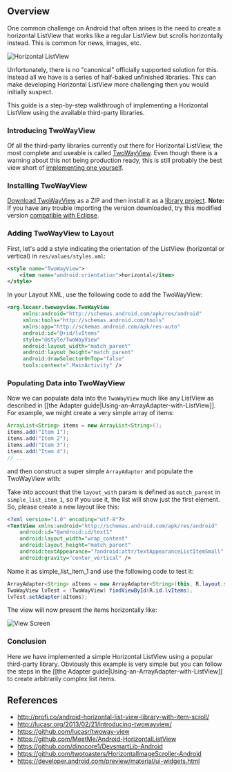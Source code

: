 ## Overview

One common challenge on Android that often arises is the need to create a horizontal ListView that works like a regular ListView but scrolls horizontally instead. This is common for news, images, etc. 

![Horizontal ListView](http://i.imgur.com/z3xLN7M.png)

Unfortunately, there is no "canonical" officially supported solution for this. Instead all we have is a series of half-baked unfinished libraries. This can make developing Horizontal ListView more challenging then you would initially suspect.

This guide is a step-by-step walkthrough of implementing a Horizontal ListView using the available third-party libraries. 

### Introducing TwoWayView

Of all the third-party libraries currently out there for Horizontal ListView, the most complete and useable is called [TwoWayView](https://github.com/lucasr/twoway-view). Even though there is a warning about this not being production ready, this is still probably the best view short of [implementing one yourself](http://www.androiddevelopersolution.com/2012/11/horizontal-listview-in-android-example.html). 

### Installing TwoWayView

[Download TwoWayView](https://github.com/lucasr/twoway-view) as a ZIP and then install it as a [library project](http://imgur.com/a/N8baF). **Note:** If you have any trouble importing the version downloaded, try this modified version [compatible with Eclipse](https://www.dropbox.com/s/1zwlc17d2nyahf1/TwoWayView-eclipse.zip).

### Adding TwoWayView to Layout

First, let's add a style indicating the orientation of the ListView (horizontal or vertical) in `res/values/styles.xml`:

```xml
<style name="TwoWayView">
    <item name="android:orientation">horizontal</item>
</style>
```

In your Layout XML, use the following code to add the TwoWayView:

```xml
<org.lucasr.twowayview.TwoWayView 
     xmlns:android="http://schemas.android.com/apk/res/android"
     xmlns:tools="http://schemas.android.com/tools"
     xmlns:app="http://schemas.android.com/apk/res-auto"
     android:id="@+id/lvItems"
     style="@style/TwoWayView"
     android:layout_width="match_parent"
     android:layout_height="match_parent"
     android:drawSelectorOnTop="false"
     tools:context=".MainActivity" />
```

### Populating Data into TwoWayView

Now we can populate data into the `TwoWayView` much like any ListView as described in [[the Adapter guide|Using-an-ArrayAdapter-with-ListView]]. For example, we might create a very simple array of items:

```java
ArrayList<String> items = new ArrayList<String>();
items.add("Item 1");
items.add("Item 2");
items.add("Item 3");
items.add("Item 4");
// ...
```

and then construct a super simple `ArrayAdapter` and populate the TwoWayView with:

Take into account that the `layout_with` param is defined as `match_parent` in `simple_list_item_1`, so if you use it, the list will show just the first element. So, please create a new layout like this:
```xml
<?xml version="1.0" encoding="utf-8"?>
<TextView xmlns:android="http://schemas.android.com/apk/res/android"
    android:id="@android:id/text1"
    android:layout_width="wrap_content"
    android:layout_height="match_parent"
    android:textAppearance="?android:attr/textAppearanceListItemSmall"
    android:gravity="center_vertical" />
```
Name it as simple_list_item_1 and use the following code to test it:
```java
ArrayAdapter<String> aItems = new ArrayAdapter<String>(this, R.layout.simple_list_item_1, items);
TwoWayView lvTest = (TwoWayView) findViewById(R.id.lvItems);
lvTest.setAdapter(aItems);
```
The view will now present the items horizontally like:

![View Screen](http://i.imgur.com/76YnbHp.png)

### Conclusion

Here we have implemented a simple Horizontal ListView using a popular third-party library. Obviously this example is very simple but you can follow the steps in the [[the Adapter guide|Using-an-ArrayAdapter-with-ListView]] to create arbitrarily complex list items.

## References

 * <http://profi.co/android-horizontal-list-view-library-with-item-scroll/>
 * <http://lucasr.org/2013/02/21/introducing-twowayview/>
 * <https://github.com/lucasr/twoway-view>
 * <https://github.com/MeetMe/Android-HorizontalListView>
 * <https://github.com/dinocore1/DevsmartLib-Android>
 * <https://github.com/twotoasters/HorizontalImageScroller-Android>
 * <https://developer.android.com/preview/material/ui-widgets.html>